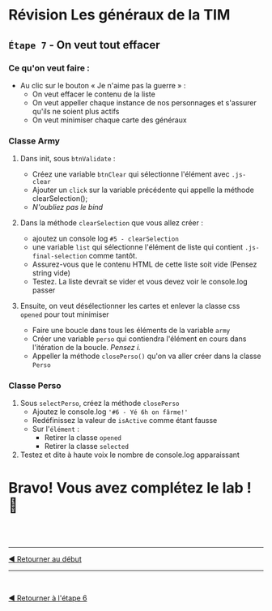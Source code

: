 # Révision Les généraux de la TIM

## `Étape 7` - On veut tout effacer

### Ce qu'on veut faire :

- Au clic sur le bouton « Je n'aime pas la guerre » :
  - On veut effacer le contenu de la liste
  - On veut appeller chaque instance de nos personnages et s'assurer qu'ils ne soient plus actifs
  - On veut minimiser chaque carte des généraux

### Classe Army

1. Dans init, sous `btnValidate` :

   - Créez une variable `btnClear` qui sélectionne l'élément avec `.js-clear`
   - Ajouter un `click` sur la variable précédente qui appelle la méthode clearSelection();
   - _N'oubliez pas le bind_

1. Dans la méthode `clearSelection` que vous allez créer :

   - ajoutez un console log `#5 - clearSelection`
   - une variable `list` qui sélectionne l'élément de liste qui contient `.js-final-selection` comme tantôt.
   - Assurez-vous que le contenu HTML de cette liste soit vide (Pensez string vide)
   - Testez. La liste devrait se vider et vous devez voir le console.log passer

1. Ensuite, on veut désélectionner les cartes et enlever la classe css `opened` pour tout minimiser

   - Faire une boucle dans tous les éléments de la variable `army`
   - Créer une variable `perso` qui contiendra l'élément en cours dans l'itération de la boucle. _Pensez i._
   - Appeller la méthode `closePerso()` qu'on va aller créer dans la classe `Perso`

### Classe Perso

1. Sous `selectPerso`, créez la méthode `closePerso`
   - Ajoutez le console.log `'#6 - Yé 6h on fârme!'`
   - Redéfinissez la valeur de `isActive` comme étant fausse
   - Sur l'`élément` :
     - Retirer la classe `opened`
     - Retirer la classe `selected`
1. Testez et dite à haute voix le nombre de console.log apparaissant

# Bravo! Vous avez complétez le lab ! 💪

<br><br><hr>

[◀ Retourner au début](../readme.md)

<hr><br>

[◀ Retourner à l'étape 6](etape6.md)
